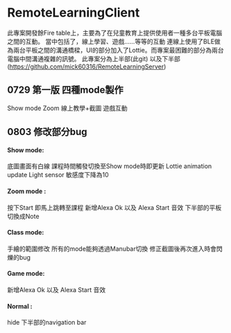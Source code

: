 RemoteLearningClient
===
此專案開發餘Fire table上，主要為了在兒童教育上提供使用者一種多台平板電腦之間的互動。
當中包括了，線上學習、遊戲......等等的互動
連線上使用了BLE做為兩台平板之間的溝通橋樑，UI的部分加入了Lottie。而專案最困難的部分為兩台電腦中間溝通複雜的訊號。
  此專案分為上半部(此git) 以及下半部(https://github.com/mick60316/RemoteLearningServer)

0729  第一版 四種mode製作
---
Show mode
Zoom
線上教學+截圖
遊戲互動
  
0803 修改部分bug
---
#### Show mode:
底圖畫面有白線
課程時間觸發切換至Show mode時即更新
Lottie animation update
Light sensor 敏感度下降為10
#### Zoom mode :
按下Start 即馬上跳轉至課程
新增Alexa Ok 以及 Alexa Start 音效
下半部的平板切換成Note
#### Class mode:
手繪的範圍修改
所有的mode能夠透過Manubar切換
修正截圖後再次進入時會閃爍的bug
#### Game mode:
新增Alexa Ok 以及 Alexa Start 音效
#### Normal :
hide 下半部的navigation bar 
   
    
  
  
 
